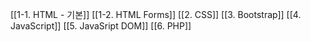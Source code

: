 [[1-1. HTML - 기본]]
[[1-2. HTML Forms]]
[[2. CSS]]
[[3. Bootstrap]]
[[4. JavaScript]]
[[5. JavaSript DOM]]
[[6. PHP]]
